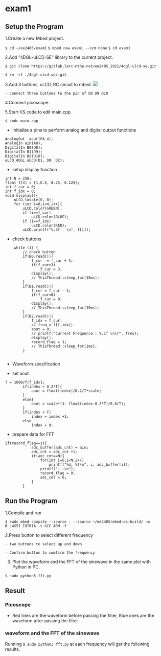 # exam1

## Setup the Program 

1.Create a new Mbed project.

` $ cd ~/ee2405/exam1 `
` $ mbed new exam1 --scm none `
` $ cd exam1 `    

2.Add "4DGL-uLCD-SE" library to the current project.

` $ git clone https://gitlab.larc-nthu.net/ee2405_2021/4dgl-ulcd-se.git `

` $ rm -rf ./4dgl-ulcd-se/.git `
    
3.Add 3 buttons, uLCD, RC circuit to mbed.
![](IMG_2907)

    - connect three buttons to the pin of D8 D9 D10

4.Connect picoscope.

5.Start VS code to edit main.cpp.

` $ code main.cpp `

- Initialize a pins to perform analog and digital output functions

```
AnalogOut  aout(PA_4);
AnalogIn ain(A0);
DigitalIn B0(D8);
DigitalIn B1(D9);
DigitalIn B2(D10);
uLCD_4DGL uLCD(D1, D0, D2);
```
- setup display function

```
int N = 256;
float f[4] = {1,0.5, 0.25, 0.125};
int f_cur = 0;
int f_idx = 0;
void display(){
    uLCD.locate(0, 0);
    for (int i=0;i<4;i++){
        uLCD.color(GREEN);
        if (i==f_cur)
            uLCD.color(BLUE);
        if (i==f_idx)
            uLCD.color(RED);
        uLCD.printf("%.3f   \n", f[i]);
```

- check buttons

```
    while (1) {
        // check button
        if(B0.read()){
            f_cur  = f_cur + 1;
            if(f_cur>3)
                f_cur = 3;
            display();
            // ThisThread::sleep_for(10ms);
        }
        if(B1.read()){
            f_cur = f_cur - 1;
            if(f_cur<0)
                f_cur = 0;
            display();
            // ThisThread::sleep_for(10ms);
        }
        if(B2.read()){
            f_idx = f_cur;
            // freq = f[f_idx];
            aout = 0;
            // printf("Current Frequence : %.1f \n\r", freq);
            display();
            record_flag = 1;
            // ThisThread::sleep_for(1ms);
        }
        
```

- Waveform specification


- set aout 

```
T = 1000/f[f_idx];
        if(index < 0.2*T){
            aout = float(index)/0.2/T*scale;
        }
        else{
            aout = scale*(1- float(index-0.2*T)/0.8/T);
        }
        if(index < T)
            index = index +1;
        else
            index = 0;
```
 
- prepare data for FFT

```
if(record_flag==1){
            adc_buffer[adc_cnt] = ain;
            adc_cnt = adc_cnt +1;
            if(adc_cnt==N){
                for(int i=0;i<N;i++)
                    printf("%d, %f\n", i, adc_buffer[i]);
                printf("---\n");
                record_flag = 0;
                adc_cnt = 0;       
            }   
        }
```

## Run the Program 

1.Compile and run

` $ sudo mbed compile --source . --source ~/ee2405/mbed-os-build/ -m B_L4S5I_IOT01A -t GCC_ARM -f ` 

2.Press button to select different frequency
    
    - two buttons to select up and down
    
    - Confirm button to comfirm the frequency

3. Plot the waveform and the FFT of the sinewave in the same plot with Python in PC.

` $ sudo python3 fft.py ` 

## Result

###  Picoscope

- Red lines are the waveform before passing the filter, Blue ones are the waveform after passing the filter.




###  waveform and the FFT of the sinewave

  Running ` $ sudo python3 fft.py ` at each frequency will get the following results.


